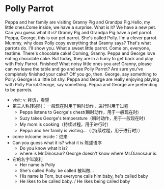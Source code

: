 # Polly Parrot

Peppa and her family are visiting Granny Pig and Grandpa Pig.Hello, my little ones.Come inside, we have a surprise. What is it? We have a new pet. Can you guess what it is? Granny Pig and Grandpa Pig have a pet parrot. Peppa, George, this is our pet parrot. She's called Polly. I'm a clever parrot. Mummy, why does Polly copy everything that Granny says? That's what parrots do. I'll show you. What a sweet little parrot. Come on, everyone, teatime. There's chocolate cake! Coming, Granny. Peppa and George love eating chocolate cake. But today, they are in a hurry to get back and play with Poly Parrot. Finished! What noisy little ones you are! Granny, please can we leave the table and go and see Polly Parrot? Are sure you've completely finished your cake? Off you go, then. George, say something to Polly. George is a little bit shy. Peppa and George are really enjoying playing with Polly Parrot.George, say something. Peppa and George are pretending to be parrots.

- visit: v. 拜访，看望
- 第三人称转述时：一般现在时用于瞬时动作，进行时用于过程
  - Peppa listens to George's chest(瞬时动作，用于一般现在时)
  - Suzy takes George's temperature（瞬时动作，用于一般现在时）
  - My mom is cooking（持续过程，用于进行时）
  - Peppa and her family is visiting...（（持续过程，用于进行时））
- come in/come inside：进来
- Can you guess what it is? what it is 陈述语序
  - Do you know what it is?
  - where is Mr.Dinosaur? George doesn't know where Mr.Dianosaur is.
- 它的名字叫波利
  - Her name is Polly
  - She's called Polly. be called 被叫做...
  - His name is Tom, but everyone calls him baby, he's called baby
  - He likes to be called baby. / He likes being called baby
